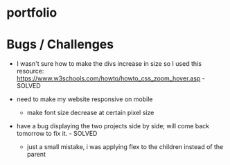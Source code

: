 # portfolio



# Bugs / Challenges 

- I wasn't sure how to make the divs increase in size so I used this resource: https://www.w3schools.com/howto/howto_css_zoom_hover.asp - SOLVED

- need to make my website responsive on mobile
    - make font size decrease at certain pixel size

- have a bug displaying the two projects side by side; will come back tomorrow to fix it. - SOLVED
    - just a small mistake, i was applying flex to the children instead of the parent